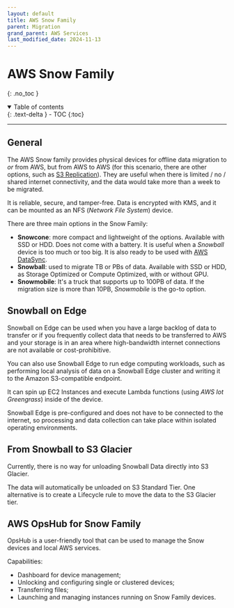 ```yaml
---
layout: default
title: AWS Snow Family
parent: Migration
grand_parent: AWS Services
last_modified_date: 2024-11-13
---
```


# AWS Snow Family
{: .no_toc }

<details open markdown="block">
  <summary>
    Table of contents
  </summary>
  {: .text-delta }
- TOC
{:toc}
</details>

---

## General

The AWS Snow family provides physical devices for offline data migration to *or* from AWS, but from AWS to AWS (for this scenario, there are other options, such as [S3 Replication](/docs/services/storage/s3.html#s3-replication)). They are useful when there is limited / no / shared internet connectivity, and the data would take more than a week to be migrated.

It is reliable, secure, and tamper-free. Data is encrypted with KMS, and it can be mounted as an NFS (*Network File System*) device.

There are three main options in the Snow Family:

- **Snowcone**: more compact and lightweight of the options. Available with SSD or HDD. Does not come with a battery. It is useful when a *Snowball* device is too much or too big. It is also ready to be used with [AWS DataSync](./datasync.html).
- **Snowball**: used to migrate TB or PBs of data. Available with SSD or HDD, as Storage Optimized or Compute Optimized, with or without GPU.
- **Snowmobile**: It's a truck that supports up to 100PB of data. If the migration size is more than 10PB, *Snowmobile* is the go-to option.

## Snowball on Edge

Snowball on Edge can be used when you have a large backlog of data to transfer or if you frequently collect data that needs to be transferred to AWS and your storage is in an area where high-bandwidth internet connections are not available or cost-prohibitive.

You can also use Snowball Edge to run edge computing workloads, such as performing local analysis of data on a Snowball Edge cluster and writing it to the Amazon S3-compatible endpoint.

It can spin up EC2 Instances and execute Lambda functions (using *AWS Iot Greengrass*) inside of the device.

Snowball Edge is pre-configured and does not have to be connected to the internet, so processing and data collection can take place within isolated operating environments.

## From Snowball to S3 Glacier

Currently, there is no way for unloading Snowball Data directly into S3 Glacier.

The data will automatically be unloaded on S3 Standard Tier. One alternative is to create a Lifecycle rule to move the data to the S3 Glacier tier.

## AWS OpsHub for Snow Family

OpsHub is a user-friendly tool that can be used to manage the Snow devices and local AWS services.

Capabilities:

- Dashboard for device management;
- Unlocking and configuring single or clustered devices;
- Transferring files;
- Launching and managing instances running on Snow Family devices.
